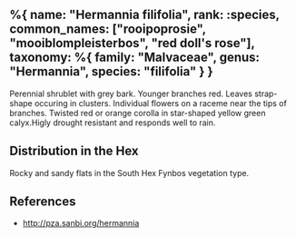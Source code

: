 %{
    name: "Hermannia filifolia",
    rank: :species,
    common_names: ["rooipoprosie", "mooiblompleisterbos", "red doll's rose"],
    taxonomy: %{
        family: "Malvaceae",
        genus: "Hermannia",
        species: "filifolia"
    }
}
---

Perennial shrublet with grey bark. Younger branches red. Leaves strap-shape occuring in clusters. Individual flowers on a raceme near the tips of branches. Twisted red or orange corolla in star-shaped yellow green calyx.Higly drought resistant and responds well to rain.

<!-- read more -->

## Distribution in the Hex

Rocky and sandy flats in the South Hex Fynbos vegetation type.

## References

* http://pza.sanbi.org/hermannia
